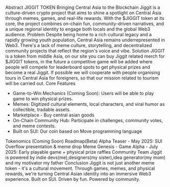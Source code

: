 Abstract
JIGGIT TOKEN
Bringing Central Asia to the Blockchain
Jiggit is a culture-driven crypto project that aims to shine a spotlight on Central Asia through memes, games, and real-life rewards. With the $JIGGIT token at its core, the project combines on-chain fun, community-driven narratives, and a unique regional identity to engage both locals and the global Web3 audience.
Problem
Despite being home to a rich cultural legacy and a rapidly growing youth population, Central Asia remains underrepresented in Web3. There's a lack of meme culture, storytelling, and decentralized community projects that reflect the region's voice and vibe.
Solution
JIGGIT is a token from middle Asia, on our site you can buy Jiggit related merch for $JIGGIT tokens, in the future a competitive game will be added where people will compete for leaderboard spots to get physical prizes and become a real Jiggit.
If possible we will cooperate with people organising tours in Central Asia for foreigners, so that our mission related to tourism will be carried out.
Core Features
- Game-to-Win Mechanics (Coming Soon): Users will be able to play game to win physical prizes.
- Memes: Digitized cultural elements, local characters, and viral humor as collectible, tradable assets.
- Marketplace - Buy central asian goods 
- On-Chain Community Hub: Participate in challenges, community votes, and meme contests.
- Built on SUI: Our coin based on Move programming language




Tokenomics (Coming Soon)
Roadmap(Beta)
Alpha Teaser - May 2025: SUI Overflow presentation & meme drop Meme Genesis -
Game Alpha - July 2025: Early playable game + physical prize raffles Community 
Team
Jiggit is powered by indie devs(me),designers(my sister),idea generator(my mom) and my motivator my father
Conclusion
Jiggit is not just another meme token - it's a cultural movement. Through games, memes, and physical rewards, we're turning Central Asian identity into an immersive Web3 experience. Built on SUI. Driven by fun. Powered by community.


